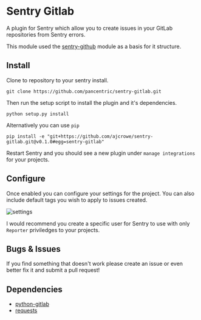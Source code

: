 Sentry Gitlab
=============

A plugin for Sentry which allow you to create issues in your GitLab repositories from Sentry errors.

This module used the [sentry-github](https://github.com/getsentry/sentry-github) module as a basis for it structure.

Install
-------

Clone to repository to your sentry install. 

    git clone https://github.com/pancentric/sentry-gitlab.git

Then run the setup script to install the plugin and it's dependencies.

    python setup.py install

Alternatively you can use `pip`

    pip install -e "git+https://github.com/ajcrowe/sentry-gitlab.git@v0.1.0#egg=sentry-gitlab"

Restart Sentry and you should see a new plugin under `manage integrations` for your projects.

Configure
---------

Once enabled you can configure your settings for the project. You can also include default tags you wish to apply to issues created.

![settings](https://github.com/pancentric/sentry-gitlab/raw/master/docs/images/settings.png)

I would recommend you create a specific user for Sentry to use with only `Reporter` priviledges to your projects.

Bugs & Issues
-------------

If you find something that doesn't work please create an issue or even better fix it and submit a pull request!

Dependencies
------------

* [python-gitlab](https://github.com/gpocentek/python-gitlab)
* [requests](http://www.python-requests.org)
